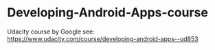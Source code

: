 # Developing-Android-Apps-course
Udacity course by Google see: https://www.udacity.com/course/developing-android-apps--ud853
